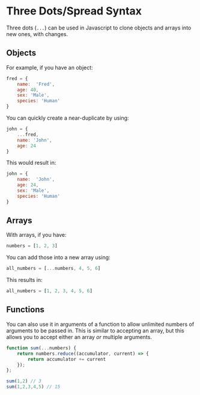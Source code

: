 # Three Dots/Spread Syntax

Three dots (`...`) can be used in Javascript to clone objects and arrays into new ones, with changes.

## Objects

For example, if you have an object:

```javascript
fred = {
    name:  'Fred',
    age: 40,
    sex: 'Male',
    species: 'Human'
}
```

You can quickly create a near-duplicate by using:

```javascript
john = {
    ...fred,
    name: 'John',
    age: 24
}
```

This would result in:

```javascript
john = {
    name:  'John',
    age: 24,
    sex: 'Male',
    species: 'Human'
}
```

## Arrays

With arrays, if you have:

```javascript
numbers = [1, 2, 3]
```

You can add those into a new array using:

```javascript
all_numbers = [...numbers, 4, 5, 6]
```

This results in:

```javascript
all_numbers = [1, 2, 3, 4, 5, 6]
```

## Functions

You can also use it in arguments of a function to allow unlimited numbers of arguments to be passed in. This is similar to accepting an array, but this allows you to accept either an array *or* multiple arguments.

```javascript
function sum(...numbers) {
    return numbers.reduce((accumulator, current) => {
        return accumulator += current
    });
};

sum(1,2) // 3
sum(1,2,3,4,5) // 15
```
